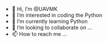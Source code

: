 - 👋 Hi, I’m @UAVMK
- 👀 I’m interested in coding the Python
- 🌱 I’m currently learning Python
- 💞️ I’m looking to collaborate on ...
- 📫 How to reach me ...

<!---
UAVMK/UAVMK is a ✨ special ✨ repository because its `README.md` (this file) appears on your GitHub profile.
You can click the Preview link to take a look at your changes.
--->
